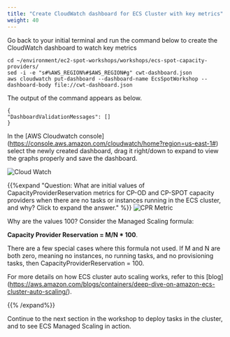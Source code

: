 ```yaml
---
title: "Create CloudWatch dashboard for ECS Cluster with key metrics"
weight: 40
---
```


Go back to your initial terminal and run the command below to create the CloudWatch dashboard to watch key metrics

```
cd ~/environment/ec2-spot-workshops/workshops/ecs-spot-capacity-providers/
sed -i -e "s#%AWS_REGION%#$AWS_REGION#g" cwt-dashboard.json
aws cloudwatch put-dashboard --dashboard-name EcsSpotWorkshop --dashboard-body file://cwt-dashboard.json
```
The output of the command appears as below.

```plaintext
{
"DashboardValidationMessages": []
}
```

In the [AWS Cloudwatch console] (https://console.aws.amazon.com/cloudwatch/home?region=us-east-1#) select the newly created dashboard, drag it right/down to expand to view the graphs properly and save the dashboard.

![Cloud Watch](/images/ecs-spot-capacity-providers/cwt4.png)


{{%expand "Question: What are initial values of CapacityProviderReservation metrics for CP-OD and CP-SPOT capacity providers when there are no tasks or instances running in the ECS cluster, and why? Click to expand the answer." %}}
![CPR Metric](/images/ecs-spot-capacity-providers/CP3.png)

Why are the values 100? Consider the Managed Scaling formula: 

**Capacity Provider Reservation = M/N * 100**. 

There are a few special cases where this formula not used. If M and N are both zero, meaning no instances, no running tasks, and no provisioning tasks, then CapacityProviderReservation = 100.  

For more details on how ECS cluster auto scaling works, refer to this [blog] (https://aws.amazon.com/blogs/containers/deep-dive-on-amazon-ecs-cluster-auto-scaling/).

{{% /expand%}}

Continue to the next section in the workshop to deploy tasks in the cluster, and to see ECS Managed Scaling in action.